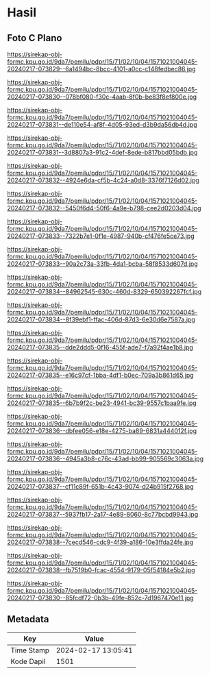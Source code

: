 # Hasil

## Foto C Plano

https://sirekap-obj-formc.kpu.go.id/9da7/pemilu/pdpr/15/71/02/10/04/1571021004045-20240217-073829--6a1494bc-8bcc-4101-a0cc-c148fedbec86.jpg

https://sirekap-obj-formc.kpu.go.id/9da7/pemilu/pdpr/15/71/02/10/04/1571021004045-20240217-073830--078bf080-f30c-4aab-8f0b-be83f8ef800e.jpg

https://sirekap-obj-formc.kpu.go.id/9da7/pemilu/pdpr/15/71/02/10/04/1571021004045-20240217-073831--de110e54-af8f-4d05-93ed-d3b9da56db4d.jpg

https://sirekap-obj-formc.kpu.go.id/9da7/pemilu/pdpr/15/71/02/10/04/1571021004045-20240217-073831--3d8807a3-91c2-4def-8ede-b817bbd05bdb.jpg

https://sirekap-obj-formc.kpu.go.id/9da7/pemilu/pdpr/15/71/02/10/04/1571021004045-20240217-073832--4924e6da-cf5b-4c24-a0d8-3376f7126d02.jpg

https://sirekap-obj-formc.kpu.go.id/9da7/pemilu/pdpr/15/71/02/10/04/1571021004045-20240217-073832--5450f6d4-50f6-4a9e-b798-cee2d0203d04.jpg

https://sirekap-obj-formc.kpu.go.id/9da7/pemilu/pdpr/15/71/02/10/04/1571021004045-20240217-073833--7322b7e1-0f1e-4987-940b-cf476fe5ce73.jpg

https://sirekap-obj-formc.kpu.go.id/9da7/pemilu/pdpr/15/71/02/10/04/1571021004045-20240217-073833--90a2c73a-33fb-4da1-bcba-58f8533d607d.jpg

https://sirekap-obj-formc.kpu.go.id/9da7/pemilu/pdpr/15/71/02/10/04/1571021004045-20240217-073834--84962545-630c-460d-8329-650392267fcf.jpg

https://sirekap-obj-formc.kpu.go.id/9da7/pemilu/pdpr/15/71/02/10/04/1571021004045-20240217-073834--8f39ebf1-ffac-406d-87d3-6e30d6e7587a.jpg

https://sirekap-obj-formc.kpu.go.id/9da7/pemilu/pdpr/15/71/02/10/04/1571021004045-20240217-073835--dde2ddd5-0f16-455f-ade7-f7a92f4ae1b8.jpg

https://sirekap-obj-formc.kpu.go.id/9da7/pemilu/pdpr/15/71/02/10/04/1571021004045-20240217-073835--e16c97cf-1bba-4df1-b0ec-709a3b861d65.jpg

https://sirekap-obj-formc.kpu.go.id/9da7/pemilu/pdpr/15/71/02/10/04/1571021004045-20240217-073835--6b7b9f2c-be23-4941-bc39-9557c1baa9fe.jpg

https://sirekap-obj-formc.kpu.go.id/9da7/pemilu/pdpr/15/71/02/10/04/1571021004045-20240217-073836--dbfee056-e18e-4275-ba89-6831a444012f.jpg

https://sirekap-obj-formc.kpu.go.id/9da7/pemilu/pdpr/15/71/02/10/04/1571021004045-20240217-073836--4945a3b8-c76c-43ad-bb99-905569c3063a.jpg

https://sirekap-obj-formc.kpu.go.id/9da7/pemilu/pdpr/15/71/02/10/04/1571021004045-20240217-073837--cf11c89f-651b-4c43-9074-d24b915f2768.jpg

https://sirekap-obj-formc.kpu.go.id/9da7/pemilu/pdpr/15/71/02/10/04/1571021004045-20240217-073837--5937fb17-2a17-4e89-8060-8c77bcbd9943.jpg

https://sirekap-obj-formc.kpu.go.id/9da7/pemilu/pdpr/15/71/02/10/04/1571021004045-20240217-073838--7cecd546-cdc9-4f39-a186-10e3ffda24fe.jpg

https://sirekap-obj-formc.kpu.go.id/9da7/pemilu/pdpr/15/71/02/10/04/1571021004045-20240217-073838--fb7519b0-fcac-4554-9179-05f54184e5b2.jpg

https://sirekap-obj-formc.kpu.go.id/9da7/pemilu/pdpr/15/71/02/10/04/1571021004045-20240217-073830--85fcdf72-0b3b-49fe-852c-7d1967470e11.jpg


## Metadata

| Key        | Value               |
| ---------- | ------------------- |
| Time Stamp | 2024-02-17 13:05:41 |
| Kode Dapil | 1501                |



